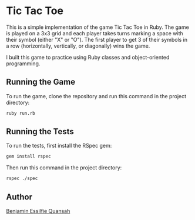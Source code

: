 # Tic Tac Toe

This is a simple implementation of the game Tic Tac Toe in Ruby. The game is played on a 3x3 grid and each player takes turns marking a space with their symbol (either "X" or "O"). The first player to get 3 of their symbols in a row (horizontally, vertically, or diagonally) wins the game.

I built this game to practice using Ruby classes and object-oriented programming.

## Running the Game

To run the game, clone the repository and run this command in the project directory:

```bash
ruby run.rb
```

## Running the Tests

To run the tests, first install the RSpec gem:

```bash
gem install rspec
```

Then run this command in the project directory:

```bash
rspec ./spec
```

## Author

[Benjamin Essilfie Quansah](https://github.com/benessilfie)
